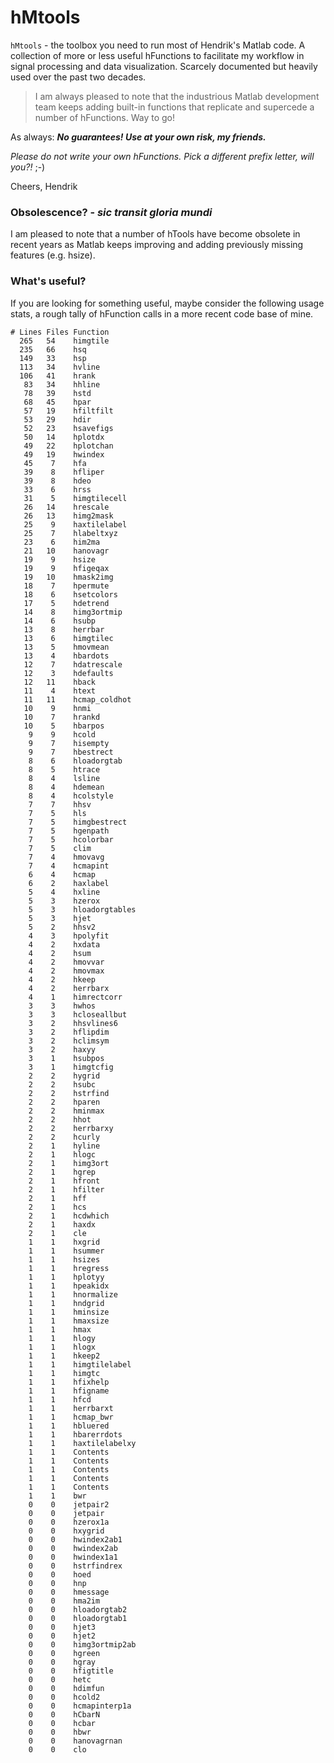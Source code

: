 # hMtools

`hMtools` - the toolbox you need to run most of Hendrik's Matlab code. A collection of more or less useful hFunctions to facilitate my workflow in signal processing and data visualization. Scarcely documented but heavily used over the past two decades.

> I am always pleased to note that the industrious Matlab development team keeps adding built-in functions that replicate and supercede a number of hFunctions. Way to go!

As always: ***No guarantees! Use at your own risk, my friends.***

*Please do not write your own hFunctions. Pick a different prefix letter, will you?!* ;-)

Cheers, Hendrik

### Obsolescence? - *sic transit gloria mundi*
I am pleased to note that a number of hTools have become obsolete in recent years as Matlab keeps improving and adding previously missing features (e.g. hsize).

### What's useful?
If you are looking for something useful, maybe consider the following usage stats, a rough tally of hFunction calls in a more recent code base of mine.

```
# Lines Files Function
  265   54    himgtile
  235   66    hsq
  149   33    hsp
  113   34    hvline
  106   41    hrank
   83   34    hhline
   78   39    hstd
   68   45    hpar
   57   19    hfiltfilt
   53   29    hdir
   52   23    hsavefigs
   50   14    hplotdx
   49   22    hplotchan
   49   19    hwindex
   45    7    hfa
   39    8    hfliper
   39    8    hdeo
   33    6    hrss
   31    5    himgtilecell
   26   14    hrescale
   26   13    himg2mask
   25    9    haxtilelabel
   25    7    hlabeltxyz
   23    6    him2ma
   21   10    hanovagr
   19    9    hsize
   19    9    hfigeqax
   19   10    hmask2img
   18    7    hpermute
   18    6    hsetcolors
   17    5    hdetrend
   14    8    himg3ortmip
   14    6    hsubp
   13    8    herrbar
   13    6    himgtilec
   13    5    hmovmean
   13    4    hbardots
   12    7    hdatrescale
   12    3    hdefaults
   12   11    hback
   11    4    htext
   11   11    hcmap_coldhot
   10    9    hnmi
   10    7    hrankd
   10    5    hbarpos
    9    9    hcold
    9    7    hisempty
    9    7    hbestrect
    8    6    hloadorgtab
    8    5    htrace
    8    4    lsline
    8    4    hdemean
    8    4    hcolstyle
    7    7    hhsv
    7    5    hls
    7    5    himgbestrect
    7    5    hgenpath
    7    5    hcolorbar
    7    5    clim
    7    4    hmovavg
    7    4    hcmapint
    6    4    hcmap
    6    2    haxlabel
    5    4    hxline
    5    3    hzerox
    5    3    hloadorgtables
    5    3    hjet
    5    2    hhsv2
    4    3    hpolyfit
    4    2    hxdata
    4    2    hsum
    4    2    hmovvar
    4    2    hmovmax
    4    2    hkeep
    4    2    herrbarx
    4    1    himrectcorr
    3    3    hwhos
    3    3    hcloseallbut
    3    2    hhsvlines6
    3    2    hflipdim
    3    2    hclimsym
    3    2    haxyy
    3    1    hsubpos
    3    1    himgtcfig
    2    2    hygrid
    2    2    hsubc
    2    2    hstrfind
    2    2    hparen
    2    2    hminmax
    2    2    hhot
    2    2    herrbarxy
    2    2    hcurly
    2    1    hyline
    2    1    hlogc
    2    1    himg3ort
    2    1    hgrep
    2    1    hfront
    2    1    hfilter
    2    1    hff
    2    1    hcs
    2    1    hcdwhich
    2    1    haxdx
    2    1    cle
    1    1    hxgrid
    1    1    hsummer
    1    1    hsizes
    1    1    hregress
    1    1    hplotyy
    1    1    hpeakidx
    1    1    hnormalize
    1    1    hndgrid
    1    1    hminsize
    1    1    hmaxsize
    1    1    hmax
    1    1    hlogy
    1    1    hlogx
    1    1    hkeep2
    1    1    himgtilelabel
    1    1    himgtc
    1    1    hfixhelp
    1    1    hfigname
    1    1    hfcd
    1    1    herrbarxt
    1    1    hcmap_bwr
    1    1    hbluered
    1    1    hbarerrdots
    1    1    haxtilelabelxy
    1    1    Contents
    1    1    Contents
    1    1    Contents
    1    1    Contents
    1    1    Contents
    1    1    bwr
    0    0    jetpair2
    0    0    jetpair
    0    0    hzerox1a
    0    0    hxygrid
    0    0    hwindex2ab1
    0    0    hwindex2ab
    0    0    hwindex1a1
    0    0    hstrfindrex
    0    0    hoed
    0    0    hnp
    0    0    hmessage
    0    0    hma2im
    0    0    hloadorgtab2
    0    0    hloadorgtab1
    0    0    hjet3
    0    0    hjet2
    0    0    himg3ortmip2ab
    0    0    hgreen
    0    0    hgray
    0    0    hfigtitle
    0    0    hetc
    0    0    hdimfun
    0    0    hcold2
    0    0    hcmapinterp1a
    0    0    hCbarN
    0    0    hcbar
    0    0    hbwr
    0    0    hanovagrnan
    0    0    clo
```
